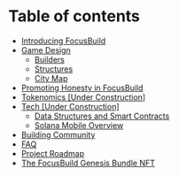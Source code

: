 # Table of contents

* [Introducing FocusBuild](README.md)
* [Game Design](game-mechanics/README.md)
  * [Builders](game-mechanics/builders.md)
  * [Structures](game-mechanics/structure-variation-or-animation.md)
  * [City Map](game-mechanics/city-map.md)
* [Promoting Honesty in FocusBuild](promoting-honesty-in-focusbuild-under-construction.md)
* [Tokenomics \[Under Construction\]](tokenomics-and-revenue-model.md)
* [Tech \[Under Construction\]](tech/README.md)
  * [Data Structures and Smart Contracts](tech/data-structures-and-smart-contracts.md)
  * [Solana Mobile Overview](tech/solana-mobile-overview.md)
* [Building Community](building-community.md)
* [FAQ](faq.md)
* [Project Roadmap](project-roadmap.md)
* [The FocusBuild Genesis Bundle NFT](the-focusbuild-genesis-bundle-nft.md)
